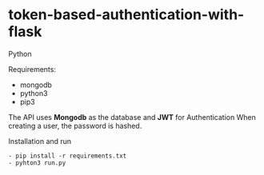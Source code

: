 # token-based-authentication-with-flask
Python

Requirements:
* mongodb
* python3
* pip3

The API uses **Mongodb** as the database and **JWT** for Authentication
When creating a user, the password is hashed.

Installation and run
```
- pip install -r requirements.txt
- pyhton3 run.py
```
